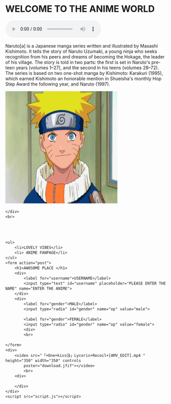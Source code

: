 <!DOCTYPE html>
<html lang="en">

<head>
    <meta charset="UTF-8">
    <meta name="viewport" content="width=device-width, initial-scale=1.0">
    <link rel="stylesheet" href="style.css">
    <title>anime world</title>
</head>

<body>
    <h1>WELCOME TO THE ANIME WORLD</h1>
    <audio src="Tokyo Ghoul Opening FULL (READ DESCRIPTION).mp3" controls autoplay></audio>
    <p style="display: flow-root;">Naruto[a] is a Japanese manga series written and illustrated by Masashi Kishimoto. It
        tells the story of Naruto Uzumaki, a young ninja who seeks recognition from his peers and dreams of becoming the
        Hokage, the leader of his village. The story is told in two parts: the first is set in Naruto's pre-teen years
        (volumes 1–27), and the second in his teens (volumes 28–72). The series is based on two one-shot manga by
        Kishimoto: Karakuri (1995), which earned Kishimoto an honorable mention in Shueisha's monthly Hop Step Award the
        following year, and Naruto (1997).</p>
    <div>
        <img height="350" width="350" src="Naruto_newshot.webp" alt="WELCOME">

    </div>
    <br>
    
        
    
      
    <ul>
        <li>LOVELY VIBES</li>
        <li> ANIME FANPAGE</li>
    </ul>
    <form action="post">
        <h1>AWOSOME PLACE </h1>
        <div>
            <label for="username">USERNAME</label>
            <input type="text" id="username" placeholder="PLEASE ENTER THE NAME" name="ENTER THE ANIME">
        </div>
        <div>
            <label for="gender">MALE</label>
            <input type="radio" id="gender" name="op" value="male">

            <label for="gender">FEMALE</label>
            <input type="radio" id="gender" name="op" value="female">
            <div>
            <br>

    </form>
    <div>
        <video src="「+One+kiss😘」Lycoris+Recoil+[AMV_EDIT].mp4 " height="350" width="350" controls
            poster="download.jfif"></video>
            <br>
        <div>
            
        </div>
    </div>
    <script src="script.js"></script>

</body>

</html>
